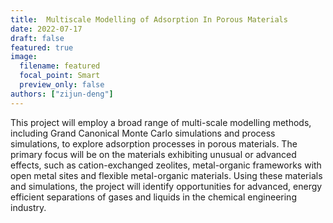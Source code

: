 ```yaml
---
title:  Multiscale Modelling of Adsorption In Porous Materials
date: 2022-07-17
draft: false
featured: true
image:
  filename: featured
  focal_point: Smart
  preview_only: false
authors: ["zijun-deng"]
---
```


This project will employ a broad range of multi-scale modelling methods, including Grand Canonical Monte Carlo simulations and process simulations, to explore adsorption processes in porous materials. The primary focus will be on the materials exhibiting unusual or advanced effects, such as cation-exchanged zeolites, metal-organic frameworks with open metal sites and flexible metal-organic materials. Using these materials and simulations, the project will identify opportunities for advanced, energy efficient separations of gases and liquids in the chemical engineering industry.
